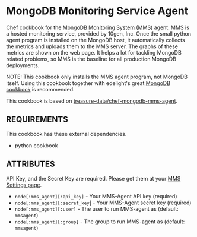 MongoDB Monitoring Service Agent
================================

Chef cookbook for the [MongoDB Monitoring System (MMS)](http://www.10gen.com/mongodb-monitoring-service) agent. MMS is a hosted monitoring service, provided by 10gen, Inc. Once the small python agent program is installed on the MongoDB host, it automatically collects the metrics and uploads them to the MMS server. The graphs of these metrics are shown on the web page. It helps a lot for tackling MongoDB related problems, so MMS is the baseline for all production MongoDB deployments.

NOTE: This cookbook only installs the MMS agent program, not MongoDB itself. Using this cookbook together with edelight's great [MongoDB cookbook](https://github.com/edelight/chef-cookbooks) is recommended.

This cookbook is based on [treasure-data/chef-mongodb-mms-agent](https://github.com/treasure-data/chef-mongodb-mms-agent).


## REQUIREMENTS

This cookbook has these external dependencies.

- python cookbook


## ATTRIBUTES

API Key, and the Secret Key are required. Please get them at your [MMS Settings page](https://mms.10gen.com/settings).

- `node[:mms_agent][:api_key]` - Your MMS-Agent API key (required)
- `node[:mms_agent][:secret_key`] - Your MMS-Agent secret key (required)
- `node[:mms_agent][:user]` - The user to run MMS-agent as (default: `mmsagent`)
- `node[:mms_agent][:group]` - The group to run MMS-agent as (default: `mmsagent`)
